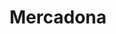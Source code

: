 ---
title: "Mercadona"
url: /valencia/mercadona-carrer-de-jose-maria-haro-magistrat/
shop: supermercado
---
